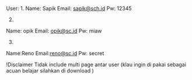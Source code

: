 User:
1.
Name: Sapik 
Email: sapik@sch.id 
Pw: 12345

2.
Name: opik
Email: opik@sc.id
Pw: miaw

3.
Name:Reno
Email:reno@sc.id
Pw: secret

!Disclaimer
Tidak include multi page antar user (klau ingin di pakai sebagai acuan belajar silahkan di download  )
